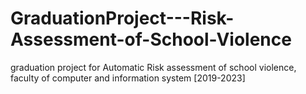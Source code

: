 # GraduationProject---Risk-Assessment-of-School-Violence
graduation project for Automatic Risk assessment of school violence, faculty of computer and information system [2019-2023]
